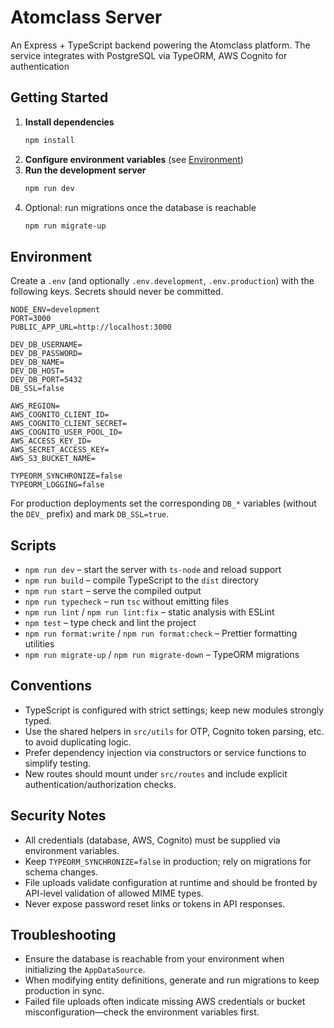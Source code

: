 # Atomclass Server

An Express + TypeScript backend powering the Atomclass platform. The service integrates with PostgreSQL via TypeORM, AWS Cognito for authentication

## Getting Started

1. **Install dependencies**
   ```bash
   npm install
   ```
2. **Configure environment variables** (see [Environment](#environment))
3. **Run the development server**
   ```bash
   npm run dev
   ```
4. Optional: run migrations once the database is reachable
   ```bash
   npm run migrate-up
   ```

## Environment

Create a `.env` (and optionally `.env.development`, `.env.production`) with the following keys. Secrets should never be committed.

```dotenv
NODE_ENV=development
PORT=3000
PUBLIC_APP_URL=http://localhost:3000

DEV_DB_USERNAME=
DEV_DB_PASSWORD=
DEV_DB_NAME=
DEV_DB_HOST=
DEV_DB_PORT=5432
DB_SSL=false

AWS_REGION=
AWS_COGNITO_CLIENT_ID=
AWS_COGNITO_CLIENT_SECRET=
AWS_COGNITO_USER_POOL_ID=
AWS_ACCESS_KEY_ID=
AWS_SECRET_ACCESS_KEY=
AWS_S3_BUCKET_NAME=

TYPEORM_SYNCHRONIZE=false
TYPEORM_LOGGING=false
```

For production deployments set the corresponding `DB_*` variables (without the `DEV_` prefix) and mark `DB_SSL=true`.

## Scripts

- `npm run dev` – start the server with `ts-node` and reload support
- `npm run build` – compile TypeScript to the `dist` directory
- `npm run start` – serve the compiled output
- `npm run typecheck` – run `tsc` without emitting files
- `npm run lint` / `npm run lint:fix` – static analysis with ESLint
- `npm test` – type check and lint the project
- `npm run format:write` / `npm run format:check` – Prettier formatting utilities
- `npm run migrate-up` / `npm run migrate-down` – TypeORM migrations

## Conventions

- TypeScript is configured with strict settings; keep new modules strongly typed.
- Use the shared helpers in `src/utils` for OTP, Cognito token parsing, etc. to avoid duplicating logic.
- Prefer dependency injection via constructors or service functions to simplify testing.
- New routes should mount under `src/routes` and include explicit authentication/authorization checks.

## Security Notes

- All credentials (database, AWS, Cognito) must be supplied via environment variables.
- Keep `TYPEORM_SYNCHRONIZE=false` in production; rely on migrations for schema changes.
- File uploads validate configuration at runtime and should be fronted by API-level validation of allowed MIME types.
- Never expose password reset links or tokens in API responses.

## Troubleshooting

- Ensure the database is reachable from your environment when initializing the `AppDataSource`.
- When modifying entity definitions, generate and run migrations to keep production in sync.
- Failed file uploads often indicate missing AWS credentials or bucket misconfiguration—check the environment variables first.
